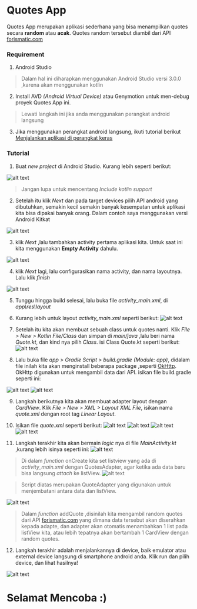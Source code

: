 # Quotes App

Quotes App merupakan aplikasi sederhana yang bisa menampilkan quotes secara **random** atau **acak**.
Quotes random tersebut diambil dari API [forismatic.com](https://forismatic.com/en/api/ "API Forismatic")

### Requirement
1. Android Studio
> Dalam hal ini diharapkan menggunakan Android Studio versi 3.0.0 ,karena akan menggunakan kotlin
2. Install AVD *(Android Virtual Device)* atau Genymotion untuk men-debug proyek Quotes App ini.
> Lewati langkah ini jika anda menggunakan perangkat android langsung
3. Jika menggunakan perangkat android langsung, ikuti tutorial berikut [Menjalankan aplikasi di perangkat keras](https://developer.android.com/studio/run/device.html?hl=id "developer.android.com")

### Tutorial
1. Buat *new project* di Android Studio. Kurang lebih seperti berikut:

![alt text](https://github.com/yeppymp/quotes-app/raw/master/new-project.png "New Project")

> Jangan lupa untuk mencentang *Include kotlin support*


2. Setelah itu klik *Next* dan pada target devices pilih API android yang dibutuhkan, semakin kecil semakin banyak kesempatan untuk aplikasi kita bisa dipakai banyak orang. Dalam contoh saya menggunakan versi Android Kitkat

![alt text](https://github.com/yeppymp/quotes-app/raw/master/target-devices.png "Target Devices")


3. klik *Next* ,lalu tambahkan activity pertama aplikasi kita. Untuk saat ini kita menggunakan **Empty Activity** dahulu.

![alt text](https://github.com/yeppymp/quotes-app/raw/master/add-activity.png "Add Activity")


4. klik *Next* lagi, lalu configurasikan nama activity, dan nama layoutnya. Lalu klik *finish*

![alt text](https://github.com/yeppymp/quotes-app/raw/master/configure-activity.png "Configure Activity")


5. Tunggu hingga build selesai, lalu buka file *activity_main.xml*, di *app\res\layout*

6. Kurang lebih untuk layout *activity_main.xml* seperti berikut:
![alt text](https://github.com/yeppymp/quotes-app/raw/master/activity-main.png "Activity Main Layout")


7. Setelah itu kita akan membuat sebuah class untuk quotes nanti. Klik *File > New > Kotlin File/Class* dan simpan di *main/java* ,lalu beri nama *Quote.kt*, dan kind nya pilih *Class*. isi Class Quote.kt seperti berikut:
![alt text](https://github.com/yeppymp/quotes-app/raw/master/quote-class.png "Class Quote")


8. Lalu buka file *app > Gradle Script > build.gradle (Module: app)*, didalam file inilah kita akan menginstall beberapa package ,seperti [OkHttp](http://square.github.io/okhttp/ "OkHttp"). OkHttp digunakan untuk mengambil data dari API.
isikan file build.gradle seperti ini:

![alt text](https://github.com/yeppymp/quotes-app/raw/master/module-gradle1.png "Module Gradle")
![alt text](https://github.com/yeppymp/quotes-app/raw/master/module-gradle2.png "Module Gradle")

9. Langkah berikutnya kita akan membuat adapter layout dengan *CardView*. Klik *File > New > XML > Layout XML File*, isikan nama *quote.xml* dengan root tag *Linear Layout*.

10. Isikan file *quote.xml* seperti berikut:
![alt text](https://github.com/yeppymp/quotes-app/raw/master/quotes-xml1.png "Quote XML")
![alt text](https://github.com/yeppymp/quotes-app/raw/master/quotes-xml2.png "Quote XML")
![alt text](https://github.com/yeppymp/quotes-app/raw/master/quotes-xml3.png "Quote XML")
![alt text](https://github.com/yeppymp/quotes-app/raw/master/quotes-xml4.png "Quote XML")


11. Langkah terakhir kita akan bermain *logic* nya di file *MainActivity.kt* ,kurang lebih isinya seperti ini:
![alt text](https://github.com/yeppymp/quotes-app/raw/master/main-activity1.png "Main Activity")
> Di dalam *function* onCreate kita set listview yang ada di *activity_main.xml* dengan QuotesAdapter, agar ketika ada data baru bisa langsung *attach* ke listView.
![alt text](https://github.com/yeppymp/quotes-app/raw/master/main-activity2.png "Main Activity")

> Script diatas merupakan QuoteAdapter yang digunakan untuk menjembatani antara data dan listView.


![alt text](https://github.com/yeppymp/quotes-app/raw/master/main-activity3.png "Main Activity")

> Dalam *function* addQuote ,disinilah kita mengambil random quotes dari API [forismatic.com](https://forismatic.com/en/api/ "API Forismatic") yang dimana data tersebut akan diserahkan kepada adapte, dan adapter akan otomatis menambahkan 1 list pada listView kita, atau lebih tepatnya akan bertambah 1 CardView dengan random quotes.


12. Langkah terakhir adalah menjalankannya di device, baik emulator atau external device langsung di smartphone android anda. Klik run dan pilih device, dan lihat hasilnya!


![alt text](https://github.com/yeppymp/quotes-app/raw/master/hasil.jpg "Quotes App")


# Selamat Mencoba :)
